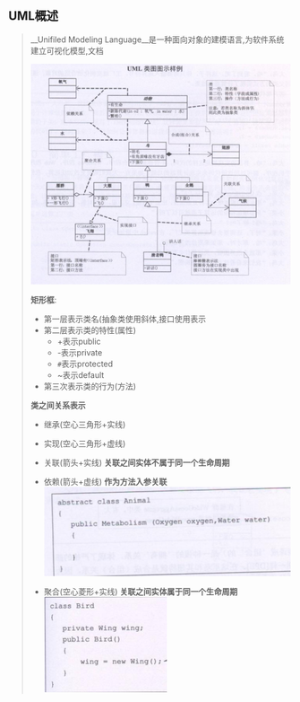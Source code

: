 ## UML概述

> __Unifiled Modeling Language__是一种面向对象的建模语言,为软件系统建立可视化模型,文档
>
> ![image-20211017230940652](image-20211017230940652.png) 
>
> __矩形框__:
>
> - 第一层表示类名(抽象类使用斜体,接口使用<interface>表示
> - 第二层表示类的特性(属性)
>   - +表示public
>   - -表示private
>   - `#`表示protected
>   - ~表示default
> - 第三次表示类的行为(方法)
>
> __类之间关系表示__
>
> - 继承(空心三角形+实线)
>
> 
>
> - 实现(空心三角形+虚线)
>
> 
>
> - 关联(箭头+实线) __关联之间实体不属于同一个生命周期__  
>
> 
>
> - 依赖(箭头+虚线) __作为方法入参关联__  ![image-20211017232148941](image-20211017232148941.png)
>
>   
>
> - 聚合(空心菱形+实线) __关联之间实体属于同一个生命周期__ ![image-20211017231951150](image-20211017231951150.png)  
>
>   
>
> 

